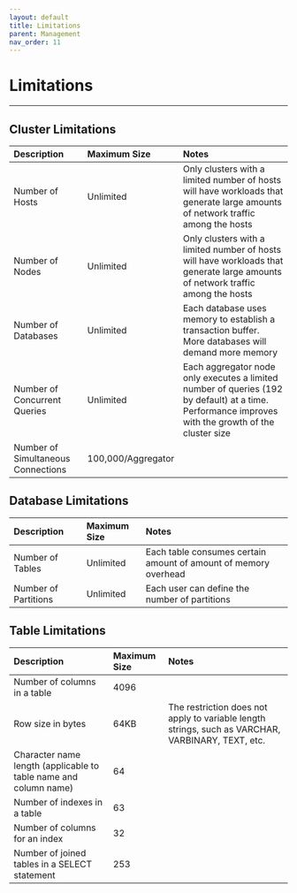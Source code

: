 ```yaml
---
layout: default
title: Limitations
parent: Management
nav_order: 11
---
```


# Limitations

---

## Cluster Limitations

| Description                        | Maximum Size       | Notes |
|:-----------------------------------|:-------------------|:------|
| Number of Hosts                    | Unlimited          | Only clusters with a limited number of hosts will have workloads that generate large amounts of network traffic among the hosts |
| Number of Nodes                    | Unlimited          | Only clusters with a limited number of hosts will have workloads that generate large amounts of network traffic among the hosts |
| Number of Databases | Unlimited    | Each database uses memory to establish a transaction buffer. More databases will demand more memory |
| Number of Concurrent Queries       | Unlimited          | Each aggregator node only executes a limited number of queries (192 by default) at a time. Performance improves with the growth of the cluster size |
| Number of Simultaneous Connections | 100,000/Aggregator | |

## Database Limitations

| Description          | Maximum Size | Notes |
|:---------------------|:-------------|:------|
| Number of Tables     | Unlimited    | Each table consumes certain amount of amount of memory overhead |
| Number of Partitions | Unlimited    | Each user can define the number of partitions |

## Table Limitations

| Description                                                      | Maximum Size | Notes |
|:-----------------------------------------------------------------|:-------------|:------|
| Number of columns in a table                                     | 4096         | |
| Row size in bytes                                                | 64KB         | The restriction does not apply to variable length strings, such as VARCHAR, VARBINARY, TEXT, etc. |
| Character name length (applicable to table name and column name) | 64           | |
| Number of indexes in a table                                     | 63           | |
| Number of columns for an index                                   | 32           | |
| Number of joined tables in a SELECT statement                    | 253          | |
